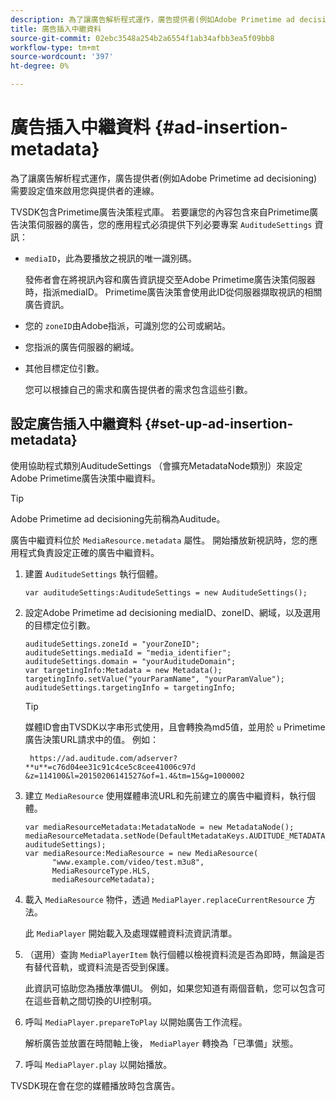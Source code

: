 ```yaml
---
description: 為了讓廣告解析程式運作，廣告提供者(例如Adobe Primetime ad decisioning)需要設定值來啟用您與提供者的連線。
title: 廣告插入中繼資料
source-git-commit: 02ebc3548a254b2a6554f1ab34afbb3ea5f09bb8
workflow-type: tm+mt
source-wordcount: '397'
ht-degree: 0%

---
```


# 廣告插入中繼資料 {#ad-insertion-metadata}

為了讓廣告解析程式運作，廣告提供者(例如Adobe Primetime ad decisioning)需要設定值來啟用您與提供者的連線。

TVSDK包含Primetime廣告決策程式庫。 若要讓您的內容包含來自Primetime廣告決策伺服器的廣告，您的應用程式必須提供下列必要專案 `AuditudeSettings` 資訊：

* `mediaID`，此為要播放之視訊的唯一識別碼。

  發佈者會在將視訊內容和廣告資訊提交至Adobe Primetime廣告決策伺服器時，指派mediaID。 Primetime廣告決策會使用此ID從伺服器擷取視訊的相關廣告資訊。

* 您的 `zoneID`由Adobe指派，可識別您的公司或網站。
* 您指派的廣告伺服器的網域。
* 其他目標定位引數。

  您可以根據自己的需求和廣告提供者的需求包含這些引數。

## 設定廣告插入中繼資料 {#set-up-ad-insertion-metadata}

使用協助程式類別AuditudeSettings （會擴充MetadataNode類別）來設定Adobe Primetime廣告決策中繼資料。

>[!TIP]
>
>Adobe Primetime ad decisioning先前稱為Auditude。

廣告中繼資料位於 `MediaResource.metadata` 屬性。 開始播放新視訊時，您的應用程式負責設定正確的廣告中繼資料。

1. 建置 `AuditudeSettings` 執行個體。

   ```
   var auditudeSettings:AuditudeSettings = new AuditudeSettings();
   ```

1. 設定Adobe Primetime ad decisioning mediaID、zoneID、網域，以及選用的目標定位引數。

   ```
   auditudeSettings.zoneId = "yourZoneID"; 
   auditudeSettings.mediaId = "media_identifier"; 
   auditudeSettings.domain = "yourAuditudeDomain"; 
   var targetingInfo:Metadata = new Metadata(); 
   targetingInfo.setValue("yourParamName", "yourParamValue"); 
   auditudeSettings.targetingInfo = targetingInfo;
   ```

   >[!TIP]
   >
   >媒體ID會由TVSDK以字串形式使用，且會轉換為md5值，並用於 `u` Primetime廣告決策URL請求中的值。 例如：
   >
   >
   >` https://ad.auditude.com/adserver? **u**=c76d04ee31c91c4ce5c8cee41006c97d &z=114100&l=20150206141527&of=1.4&tm=15&g=1000002`

1. 建立 `MediaResource` 使用媒體串流URL和先前建立的廣告中繼資料，執行個體。

   ```
   var mediaResourceMetadata:MetadataNode = new MetadataNode(); 
   mediaResourceMetadata.setNode(DefaultMetadataKeys.AUDITUDE_METADATA_KEY, auditudeSettings); 
   var mediaResource:MediaResource = new MediaResource( 
         "www.example.com/video/test.m3u8", 
         MediaResourceType.HLS,  
         mediaResourceMetadata);
   ```

1. 載入 `MediaResource` 物件，透過 `MediaPlayer.replaceCurrentResource` 方法。

   此 `MediaPlayer` 開始載入及處理媒體資料流資訊清單。

1. （選用）查詢 `MediaPlayerItem` 執行個體以檢視資料流是否為即時，無論是否有替代音軌，或資料流是否受到保護。

   此資訊可協助您為播放準備UI。 例如，如果您知道有兩個音軌，您可以包含可在這些音軌之間切換的UI控制項。

1. 呼叫 `MediaPlayer.prepareToPlay` 以開始廣告工作流程。

   解析廣告並放置在時間軸上後， `MediaPlayer` 轉換為「已準備」狀態。
1. 呼叫 `MediaPlayer.play` 以開始播放。

TVSDK現在會在您的媒體播放時包含廣告。
